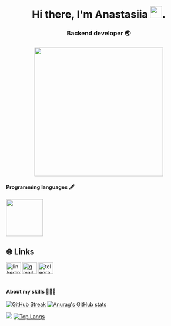 <h1 align="center">Hi there, I'm Anastasiia <img src="https://github.com/blackcater/blackcater/raw/main/images/Hi.gif" height="32"/>.
<h3 align="center">Backend developer 🌏</h3>
<h3 align="center"> <img src="https://user-images.githubusercontent.com/111877511/207095430-6af9e8f2-151b-4f67-8205-bbe6dd9e7b41.png"height="350"/></h3>
<h4>Programming languages 🖋</h4>
<h4> <img src="https://user-images.githubusercontent.com/111877511/205275260-a081a14a-60e7-4c21-b92c-e98e26dd76b4.png" height=100/>
<h2>🌐 Links</h2>
<p align="left">
<a href="https://www.linkedin.com/in/anastasiia-tkachuk-285620252/" target="blank"><img src="https://cdn.jsdelivr.net/gh/devicons/devicon/icons/linkedin/linkedin-original.svg" alt="linkedin" height="30" width="40" /></a>
<a href="mailto:anastaisha.580@gmail.com" target="blank" ><img aling="center" src="https://user-images.githubusercontent.com/111877511/205331899-bef448a7-0dbe-442a-a5f5-cbb19b8b227f.png" alt="gmail" height="30" width="40"/></a>
<a href="https://t.me/anasstaisshaa" target="blank" ><img src="https://user-images.githubusercontent.com/111877511/205330937-e1a1f294-6d7c-4ce8-9bb8-7073adba0841.png" alt="telegram" height="30" width="40"/></a>
<br><br>

<h4> About my skills 👩🏻‍💻</h4>

[![GitHub Streak](https://github-readme-streak-stats.herokuapp.com/?user=anasstaisshaa)](https://git.io/streak-stats) [![Anurag's GitHub stats](https://github-readme-stats.vercel.app/api?username=anasstaisshaa)](https://github.com/anasstaisshaa/github-readme-stats)

![](https://github-profile-summary-cards.vercel.app/api/cards/profile-details?username=anasstaisshaa&theme=solarized_dark) [![Top Langs](https://github-readme-stats.vercel.app/api/top-langs/?username=anasstaisshaa)](https://github.com/anasstaisshaa/github-readme-stats) 

<!--
**anasstaisshaa/anasstaisshaa** is a ✨ _special_ ✨ repository because its `README.md` (this file) appears on your GitHub profile.

Here are some ideas to get you started:

- 🔭 I’m currently working on ...
- 🌱 I’m currently learning ...
- 👯 I’m looking to collaborate on ...
- 🤔 I’m looking for help with ...
- 💬 Ask me about ...
- 📫 How to reach me: ...
- 😄 Pronouns: ...
- ⚡ Fun fact: ...
-->
